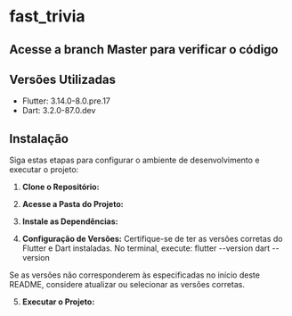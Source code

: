 # fast_trivia

## Acesse a branch Master para verificar o código
## Versões Utilizadas

- Flutter: 3.14.0-8.0.pre.17
- Dart: 3.2.0-87.0.dev

## Instalação

Siga estas etapas para configurar o ambiente de desenvolvimento e executar o projeto:

1. **Clone o Repositório:**

2. **Acesse a Pasta do Projeto:**
 
3. **Instale as Dependências:**

4. **Configuração de Versões:**
Certifique-se de ter as versões corretas do Flutter e Dart instaladas. No terminal, execute:
flutter --version
dart --version

Se as versões não corresponderem às especificadas no início deste README, considere atualizar ou selecionar as versões corretas.

5. **Executar o Projeto:**


